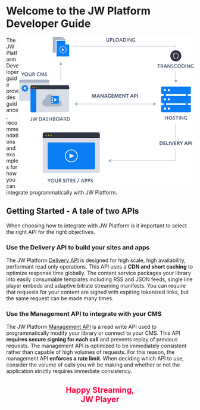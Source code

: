 # Welcome to the JW Platform Developer Guide
<img align="right" src=images/JWPlatformDiagram.png>
The JW Platform Developer guide provides guidance, recommendations and examples for how you can integrate programmatically with JW Platform.

## Getting Started - A tale of two APIs

When choosing how to integrate with JW Platform is it important to select the right API for the right objectives.

### Use the Delivery API to build your sites and apps

The JW Platform [Delivery API](delivery-api/index.md) is designed for high scale, high availability, performant read only operations. This API uses a **CDN and short caching** to optimize response time globally. The content service packages your library into easily consumable templates including RSS and JSON feeds, single line player embeds and adaptive bitrate streaming manifests. You can require that requests for your content are signed with expiring tokenized links, but the same request can be made many times.

### Use the Management API to integrate with your CMS

The JW Platform [Management API](management-api/index.md) is a read write API used to programmatically modify your library or connect to your CMS. This API **requires secure signing for each call** and prevents replay of previous requests. The management API is optimized to be immediately consistent rather than capable of high volumes of requests. For this reason, the management API **enforces a rate limit**. When deciding which API to use, consider the volume of calls you will be making and whether or not the application strictly requires immediate consistency.


<h2 align="center" style="color:#FF0046">
Happy Streaming,<BR>
JW Player
</h2>
